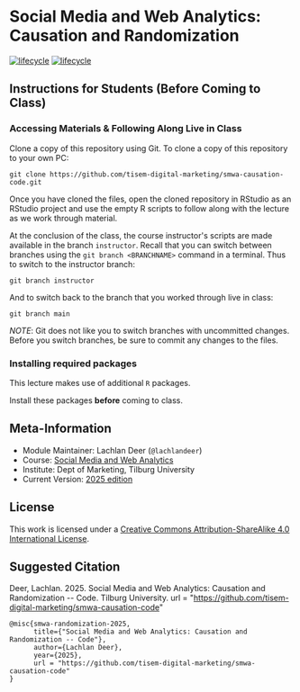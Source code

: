 # Social Media and Web Analytics: Causation and Randomization

[![lifecycle](https://img.shields.io/badge/lifecycle-stable-green.svg)](https://www.tidyverse.org/lifecycle/#maturing)
[![lifecycle](https://img.shields.io/badge/version-2025-red.svg)]()

## Instructions for Students (Before Coming to Class)

### Accessing Materials & Following Along Live in Class

Clone a copy of this repository using Git.
To clone a copy of this repository to your own PC:

```{bash, eval = FALSE}
git clone https://github.com/tisem-digital-marketing/smwa-causation-code.git
```

Once you have cloned the files, open the cloned repository in RStudio as an RStudio project and use the empty R scripts to follow along with the lecture as we work through material.

At the conclusion of the class, the course instructor's scripts are made available in the branch `instructor`.
Recall that you can switch between branches using the `git branch <BRANCHNAME>` command in a terminal.
Thus to switch to the instructor branch:

```{bash}
git branch instructor
```

And to switch back to the branch that you worked through live in class:

```{bash}
git branch main
```

*NOTE*: Git does not like you to switch branches with uncommitted changes.
Before you switch branches, be sure to commit any changes to the files.

### Installing required packages

This lecture makes use of additional `R` packages.

Install these packages **before** coming to class.

## Meta-Information

* Module Maintainer: Lachlan Deer (`@lachlandeer`)
* Course: [Social Media and Web Analytics](https://tisem-digital-marketing.github.io/2025-smwa)
* Institute: Dept of Marketing, Tilburg University
* Current Version: [2025 edition](https://tisem-digital-marketing.github.io/2025-smwa)

## License

This work is licensed under a [Creative Commons Attribution-ShareAlike 4.0 International License](http://creativecommons.org/licenses/by-sa/4.0/).

## Suggested Citation

Deer, Lachlan. 2025. Social Media and Web Analytics: Causation and Randomization -- Code. Tilburg University. url = "https://github.com/tisem-digital-marketing/smwa-causation-code"

```{r, engine='out', eval = FALSE}
@misc{smwa-randomization-2025,
      title={"Social Media and Web Analytics: Causation and Randomization -- Code"},
      author={Lachlan Deer},
      year={2025},
      url = "https://github.com/tisem-digital-marketing/smwa-causation-code"
}
```
